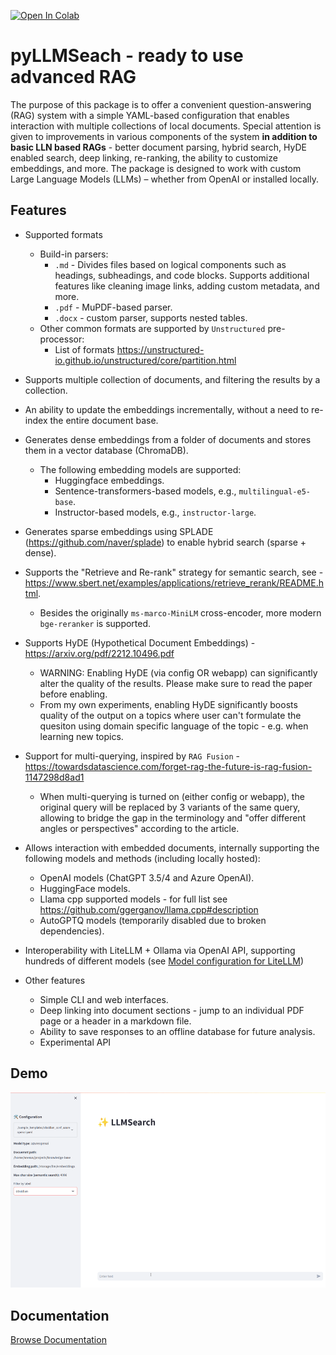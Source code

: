 [![Open In Colab](https://colab.research.google.com/assets/colab-badge.svg)](https://githubtocolab.com/snexus/llm-search/blob/main/notebooks/llmsearch_google_colab_demo.ipynb)

# pyLLMSeach - ready to use advanced RAG

The purpose of this package is to offer a convenient question-answering (RAG) system with a simple YAML-based configuration that enables interaction with multiple collections of local documents. Special attention is given to improvements in various components of the system **in addition to basic LLN based RAGs** - better document parsing, hybrid search, HyDE enabled search, deep linking, re-ranking, the ability to customize embeddings, and more. The package is designed to work with custom Large Language Models (LLMs) – whether from OpenAI or installed locally.

## Features

* Supported formats
    * Build-in parsers:
        * `.md` - Divides files based on logical components such as headings, subheadings, and code blocks. Supports additional features like cleaning image links, adding custom metadata, and more.
        * `.pdf` - MuPDF-based parser.
        * `.docx` - custom parser, supports nested tables.
    * Other common formats are supported by `Unstructured` pre-processor:
        * List of formats https://unstructured-io.github.io/unstructured/core/partition.html

* Supports multiple collection of documents, and filtering the results by a collection.

* An ability to update the embeddings incrementally, without a need to re-index the entire document base.

* Generates dense embeddings from a folder of documents and stores them in a vector database (ChromaDB).
  * The following embedding models are supported:
    * Huggingface embeddings.
    * Sentence-transformers-based models, e.g., `multilingual-e5-base`.
    * Instructor-based models, e.g., `instructor-large`.

* Generates sparse embeddings using SPLADE (https://github.com/naver/splade) to enable hybrid search (sparse + dense).

* Supports the "Retrieve and Re-rank" strategy for semantic search, see - https://www.sbert.net/examples/applications/retrieve_rerank/README.html.
    * Besides the originally `ms-marco-MiniLM` cross-encoder, more modern `bge-reranker` is supported.

* Supports HyDE (Hypothetical Document Embeddings) - https://arxiv.org/pdf/2212.10496.pdf
    * WARNING: Enabling HyDE (via config OR webapp) can significantly alter the quality of the results. Please make sure to read the paper before enabling.
    * From my own experiments, enabling HyDE significantly boosts quality of the output on a topics where user can't formulate the quesiton using domain specific language of the topic - e.g. when learning new topics.

* Support for multi-querying, inspired by `RAG Fusion` - https://towardsdatascience.com/forget-rag-the-future-is-rag-fusion-1147298d8ad1
    * When multi-querying is turned on (either config or webapp), the original query will be replaced by 3 variants of the same query, allowing to bridge the gap in the terminology and "offer different angles or perspectives" according to the article.

* Allows interaction with embedded documents, internally supporting the following models and methods (including locally hosted):
    * OpenAI models (ChatGPT 3.5/4 and Azure OpenAI).
    * HuggingFace models.
    * Llama cpp supported models - for full list see https://github.com/ggerganov/llama.cpp#description
    * AutoGPTQ models (temporarily disabled due to broken dependencies).

* Interoperability with LiteLLM + Ollama via OpenAI API, supporting hundreds of different models (see [Model configuration for LiteLLM](sample_templates/llm/litellm.yaml))

* Other features
    * Simple CLI and web interfaces.
    * Deep linking into document sections - jump to an individual PDF page or a header in a markdown file.
    * Ability to save responses to an offline database for future analysis.
    * Experimental API


## Demo

![Demo](media/llmsearch-demo-v2.gif)


## Documentation

[Browse Documentation](https://llm-search.readthedocs.io/en/latest/)


